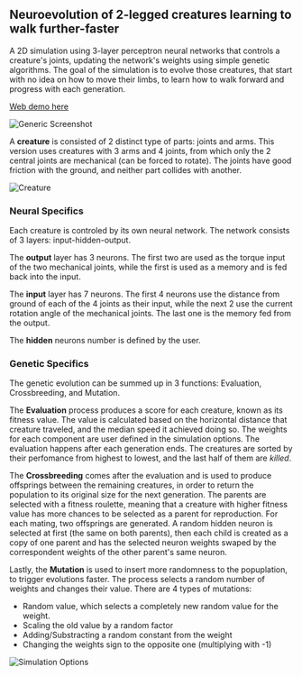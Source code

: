 ## Neuroevolution of 2-legged creatures learning to walk further-faster

A 2D simulation using 3-layer perceptron neural networks that controls a creature's joints, updating the network's weights using simple genetic algorithms. The goal of the simulation is to evolve those creatures, that start with no idea on how to move their limbs, to learn how to walk forward and progress with each generation.

[Web demo here](http://neurothingy.azurewebsites.net/)

![Generic Screenshot](https://i.imgur.com/YmEiBZa.png)
  
 A **creature** is consisted of 2 distinct type of parts: joints and arms. This version uses creatures with 3 arms and 4 joints, from which only the 2 central joints are mechanical (can be forced to rotate). The joints have good friction with the ground, and neither part collides with another.
  
![Creature](https://i.imgur.com/xmkQdL7.png)

  
### Neural Specifics

Each creature is controled by its own neural network. The network consists of 3 layers: input-hidden-output. 

The **output** layer has 3 neurons. The first two are used as the torque input of the two mechanical joints, while the first is used as a memory and is fed back into the input.

The **input** layer has 7 neurons. The first 4 neurons use the distance from ground of each of the 4 joints as their input, while the next 2 use the current rotation angle of the mechanical joints. The last one is the memory fed from the output.

The **hidden** neurons number is defined by the user.
 
 
### Genetic Specifics

The genetic evolution can be summed up in 3 functions: Evaluation, Crossbreeding, and Mutation.

The **Evaluation** process produces a score for each creature, known as its fitness value. The value is calculated based on the horizontal distance that creature traveled, and the median speed it achieved doing so. The weights for each component are user defined in the simulation options. The evaluation happens after each generation ends. The creatures are sorted by their perfomance from highest to lowest, and the last half of them are *killed*. 

The **Crossbreeding** comes after the evaluation and is used to produce offsprings between the remaining creatures, in order to return the population to its original size for the next generation. The parents are selected with a fitness roulette, meaning that a creature with higher fitness value has more chances to be selected as a parent for reproduction. For each mating, two offsprings are generated. A random hidden neuron is selected at first (the same on both parents), then each child is created as a copy of one parent and has the selected neuron weights swaped by the correspondent weights of the other parent's same neuron.

Lastly, the **Mutation** is used to insert more randomness to the popuplation, to trigger evolutions faster. The process selects a random number of weights and changes their value. There are 4 types of mutations: 
* Random value, which selects a completely new random value for the weight.
* Scaling the old value by a random factor
* Adding/Substracting a random constant from the weight
* Changing the weights sign to the opposite one (multiplying with -1)

![Simulation Options](https://i.imgur.com/eaosCGA.png)
